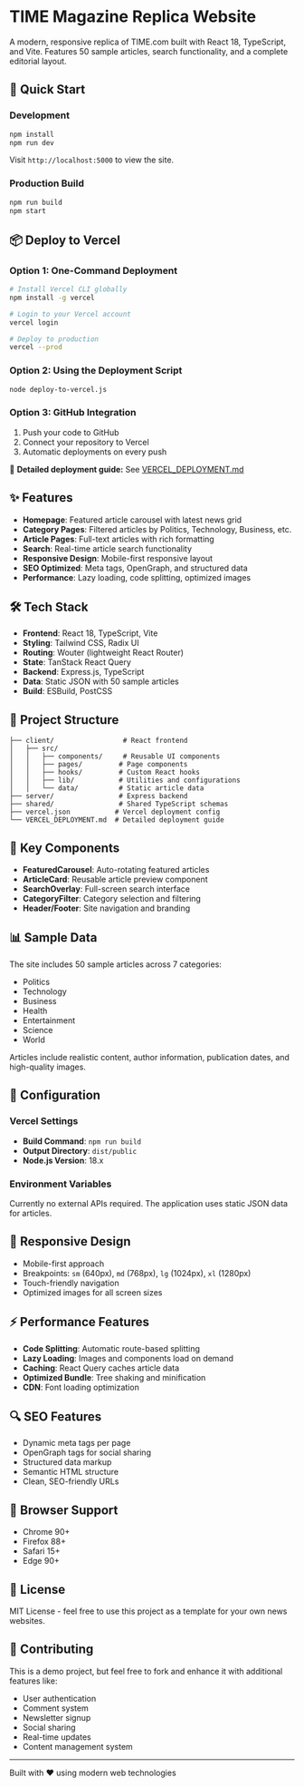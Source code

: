 # TIME Magazine Replica Website

A modern, responsive replica of TIME.com built with React 18, TypeScript, and Vite. Features 50 sample articles, search functionality, and a complete editorial layout.

## 🚀 Quick Start

### Development
```bash
npm install
npm run dev
```
Visit `http://localhost:5000` to view the site.

### Production Build
```bash
npm run build
npm start
```

## 📦 Deploy to Vercel

### Option 1: One-Command Deployment
```bash
# Install Vercel CLI globally
npm install -g vercel

# Login to your Vercel account
vercel login

# Deploy to production
vercel --prod
```

### Option 2: Using the Deployment Script
```bash
node deploy-to-vercel.js
```

### Option 3: GitHub Integration
1. Push your code to GitHub
2. Connect your repository to Vercel
3. Automatic deployments on every push

📖 **Detailed deployment guide:** See [VERCEL_DEPLOYMENT.md](./VERCEL_DEPLOYMENT.md)

## ✨ Features

- **Homepage**: Featured article carousel with latest news grid
- **Category Pages**: Filtered articles by Politics, Technology, Business, etc.
- **Article Pages**: Full-text articles with rich formatting
- **Search**: Real-time article search functionality
- **Responsive Design**: Mobile-first responsive layout
- **SEO Optimized**: Meta tags, OpenGraph, and structured data
- **Performance**: Lazy loading, code splitting, optimized images

## 🛠 Tech Stack

- **Frontend**: React 18, TypeScript, Vite
- **Styling**: Tailwind CSS, Radix UI
- **Routing**: Wouter (lightweight React Router)
- **State**: TanStack React Query
- **Backend**: Express.js, TypeScript
- **Data**: Static JSON with 50 sample articles
- **Build**: ESBuild, PostCSS

## 📁 Project Structure

```
├── client/                 # React frontend
│   ├── src/
│   │   ├── components/     # Reusable UI components
│   │   ├── pages/         # Page components
│   │   ├── hooks/         # Custom React hooks
│   │   ├── lib/           # Utilities and configurations
│   │   └── data/          # Static article data
├── server/                # Express backend
├── shared/                # Shared TypeScript schemas
├── vercel.json           # Vercel deployment config
└── VERCEL_DEPLOYMENT.md  # Detailed deployment guide
```

## 🎨 Key Components

- **FeaturedCarousel**: Auto-rotating featured articles
- **ArticleCard**: Reusable article preview component
- **SearchOverlay**: Full-screen search interface
- **CategoryFilter**: Category selection and filtering
- **Header/Footer**: Site navigation and branding

## 📊 Sample Data

The site includes 50 sample articles across 7 categories:
- Politics
- Technology  
- Business
- Health
- Entertainment
- Science
- World

Articles include realistic content, author information, publication dates, and high-quality images.

## 🔧 Configuration

### Vercel Settings
- **Build Command**: `npm run build`
- **Output Directory**: `dist/public`
- **Node.js Version**: 18.x

### Environment Variables
Currently no external APIs required. The application uses static JSON data for articles.

## 📱 Responsive Design

- Mobile-first approach
- Breakpoints: `sm` (640px), `md` (768px), `lg` (1024px), `xl` (1280px)
- Touch-friendly navigation
- Optimized images for all screen sizes

## ⚡ Performance Features

- **Code Splitting**: Automatic route-based splitting
- **Lazy Loading**: Images and components load on demand
- **Caching**: React Query caches article data
- **Optimized Bundle**: Tree shaking and minification
- **CDN**: Font loading optimization

## 🔍 SEO Features

- Dynamic meta tags per page
- OpenGraph tags for social sharing
- Structured data markup
- Semantic HTML structure
- Clean, SEO-friendly URLs

## 🚦 Browser Support

- Chrome 90+
- Firefox 88+
- Safari 15+
- Edge 90+

## 📄 License

MIT License - feel free to use this project as a template for your own news websites.

## 🤝 Contributing

This is a demo project, but feel free to fork and enhance it with additional features like:
- User authentication
- Comment system
- Newsletter signup
- Social sharing
- Real-time updates
- Content management system

---

Built with ❤️ using modern web technologies